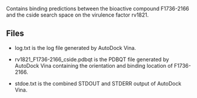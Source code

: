 Contains binding predictions between the bioactive compound F1736-2166 and the cside search space on the virulence factor rv1821.

## Files

- log.txt is the log file generated by AutoDock Vina.

- rv1821_F1736-2166_cside.pdbqt is the PDBQT file generated by AutoDock Vina containing the orientation and binding location of F1736-2166.

- stdoe.txt is the combined STDOUT and STDERR output of AutoDock Vina.


